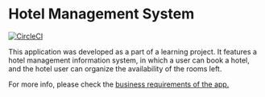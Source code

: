 # Hotel Management System

[![CircleCI](https://dl.circleci.com/status-badge/img/gh/DimK10/hotel-management-application/tree/main.svg?style=svg)](https://dl.circleci.com/status-badge/redirect/gh/DimK10/hotel-management-application/tree/main)

This application was developed as a part of a learning project.
It features a hotel management information system, in which a user can book a hotel, and the 
hotel user can organize the availability of the rooms left.

For more info, please check the [business requirements of the app.](https://github.com/DimK10/hotel-management-application/wiki/Business-requirements-of-the-application) 
